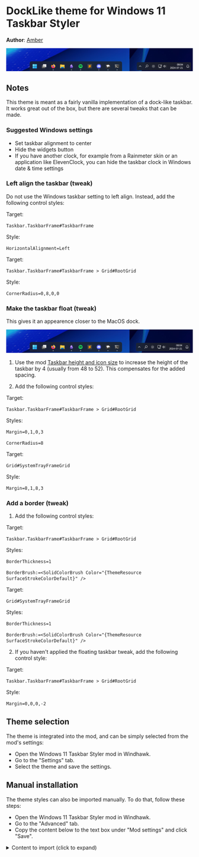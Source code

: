 # DockLike theme for Windows 11 Taskbar Styler

**Author**: [Amber](https://github.com/AmberWat)

![Screenshot of taskbar](screenshot.png)

## Notes

This theme is meant as a fairly vanilla implementation of a dock-like taskbar. It works great out of the box, but there are several tweaks that can be made.

### Suggested Windows settings

- Set taskbar alignment to center
- Hide the widgets button
- If you have another clock, for example from a Rainmeter skin or an application like ElevenClock, you can hide the taskbar clock in Windows date & time settings 

### Left align the taskbar (tweak)

Do not use the Windows taskbar setting to left align. Instead, add the following control styles:

Target:
```
Taskbar.TaskbarFrame#TaskbarFrame
```
Style:
```
HorizontalAlignment=Left
```

Target:
```
Taskbar.TaskbarFrame#TaskbarFrame > Grid#RootGrid
```
Style:
```
CornerRadius=0,8,0,0
```

### Make the taskbar float (tweak)

This gives it an appearence closer to the MacOS dock.

![Screenshot of floating taskbar](screenshot_floating.png)

1. Use the mod [Taskbar height and icon size](https://windhawk.net/mods/taskbar-icon-size) to increase the height of the taskbar by 4 (usually from 48 to 52). This compensates for the added spacing.

2. Add the following control styles:

Target:
```
Taskbar.TaskbarFrame#TaskbarFrame > Grid#RootGrid
```
Styles:
```
Margin=0,1,0,3
```
```
CornerRadius=8
```

Target:
```
Grid#SystemTrayFrameGrid
```
Style:
```
Margin=8,1,8,3
```

### Add a border (tweak)

1. Add the following control styles:

Target:
```
Taskbar.TaskbarFrame#TaskbarFrame > Grid#RootGrid
```
Styles:
```
BorderThickness=1
```
```
BorderBrush:=<SolidColorBrush Color="{ThemeResource SurfaceStrokeColorDefault}" />
```

Target:
```
Grid#SystemTrayFrameGrid
```
Styles:
```
BorderThickness=1
```
```
BorderBrush:=<SolidColorBrush Color="{ThemeResource SurfaceStrokeColorDefault}" />
```

2. If you haven't applied the floating taskbar tweak, add the following control style:

Target:
```
Taskbar.TaskbarFrame#TaskbarFrame > Grid#RootGrid
```
Style:
```
Margin=0,0,0,-2
```

## Theme selection

The theme is integrated into the mod, and can be simply selected from the mod's
settings:

* Open the Windows 11 Taskbar Styler mod in Windhawk.
* Go to the "Settings" tab.
* Select the theme and save the settings.

## Manual installation

The theme styles can also be imported manually. To do that, follow these steps:

* Open the Windows 11 Taskbar Styler mod in Windhawk.
* Go to the "Advanced" tab.
* Copy the content below to the text box under "Mod settings" and click "Save".

<details>
<summary>Content to import (click to expand)</summary>

```json
{
  "controlStyles[0].target": "Taskbar.TaskbarFrame#TaskbarFrame",
  "controlStyles[0].styles[0]": "Width=Auto",
  "controlStyles[0].styles[1]": "HorizontalAlignment=Center",
  "controlStyles[0].styles[2]": "Margin=250,0,250,0",

  "controlStyles[1].target": "Taskbar.TaskbarFrame#TaskbarFrame > Grid#RootGrid",
  "controlStyles[1].styles[0]": "Background:=<AcrylicBrush TintColor=\"{ThemeResource SystemChromeAltHighColor}\" TintOpacity=\"0.8\" FallbackColor=\"{ThemeResource SystemChromeLowColor}\" />",
  "controlStyles[1].styles[1]": "Padding=2,0,2,0",
  "controlStyles[1].styles[2]": "CornerRadius=8,8,0,0",
  "controlStyles[1].styles[3]": "BorderBrush:=<SolidColorBrush Color=\"{ThemeResource SurfaceStrokeColorDefault}\" />",

  "controlStyles[2].target": "Rectangle#BackgroundFill",
  "controlStyles[2].styles[0]": "Visibility=Collapsed",

  "controlStyles[3].target": "Rectangle#BackgroundStroke",
  "controlStyles[3].styles[0]": "Visibility=Collapsed",

  "controlStyles[4].target": "Taskbar.AugmentedEntryPointButton#AugmentedEntryPointButton > Taskbar.TaskListButtonPanel#ExperienceToggleButtonRootPanel",
  "controlStyles[4].styles[0]": "Margin=0",

  "controlStyles[5].target": "Grid#SystemTrayFrameGrid",
  "controlStyles[5].styles[0]": "Background:=<AcrylicBrush TintColor=\"{ThemeResource SystemChromeAltHighColor}\" TintOpacity=\"0.8\" FallbackColor=\"{ThemeResource SystemChromeLowColor}\" />",
  "controlStyles[5].styles[1]": "Margin=-4,-8,-4,-8",
  "controlStyles[5].styles[2]": "CornerRadius=10",
  "controlStyles[5].styles[3]": "BorderThickness=12,12,12,12",
  "controlStyles[5].styles[4]": "BackgroundSizing=InnerBorderEdge",

  "controlStyles[6].target": "SystemTray.ChevronIconView",
  "controlStyles[6].styles[0]": "Padding=0",

  "controlStyles[7].target": "SystemTray.NotifyIconView#NotifyItemIcon",
  "controlStyles[7].styles[0]": "Padding=0",

  "controlStyles[8].target": "SystemTray.OmniButton",
  "controlStyles[8].styles[0]": "Padding=0",

  "controlStyles[9].target": "SystemTray.CopilotIcon",
  "controlStyles[9].styles[0]": "Padding=0",

  "controlStyles[10].target": "SystemTray.OmniButton#NotificationCenterButton > Grid > ContentPresenter > ItemsPresenter > StackPanel > ContentPresenter > systemtray:IconView#SystemTrayIcon > Grid",
  "controlStyles[10].styles[0]": "Padding=4,0,4,0",

  "controlStyles[11].target": "SystemTray.IconView#SystemTrayIcon > Grid#ContainerGrid > ContentPresenter#ContentPresenter > Grid#ContentGrid > SystemTray.TextIconContent > Grid#ContainerGrid",
  "controlStyles[11].styles[0]": "Padding=0",

  "controlStyles[12].target": "SystemTray.StackListView#IconStack > ItemsPresenter > StackPanel > ContentPresenter > SystemTray.IconView#SystemTrayIcon",
  "controlStyles[12].styles[0]": "Padding=0",

  "controlStyles[13].target": "SystemTray.Stack#ShowDesktopStack",
  "controlStyles[13].styles[0]": "Margin=0,-4,-12,-4"
}
```
</details>
